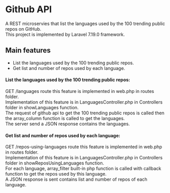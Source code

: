 # Github API
A REST microservies that list the languages used by the 100 trending public repos on GitHub.\
This project is implemented by Laravel 7.19.0 framework.

## Main features
- List the languages used by the 100 trending public repos.
- Get list and number of repos used by each language.

#### List the languages used by the 100 trending public repos:
GET /languages route this feature is implemented in web.php in routes folder.\
Implementation of this feature is in LanguagesController.php in Controllers folder in showLanguages function.\
The request of github api to get the 100 trending public repos is called then the array_column function is called to get the languages.\
The server send a JSON response contains the languages.

#### Get list and number of repos used by each language:
GET /repos-using-languages route this feature is implemented in web.php in routes folder.\
Implementation of this feature is in LanguagesController.php in Controllers folder in showReposUsingLanguages function.\
For each language, array_filter built-in php function is called with callback function to get the repos used by this language.\
A JSON response is sent contains list and number of repos of each language.
